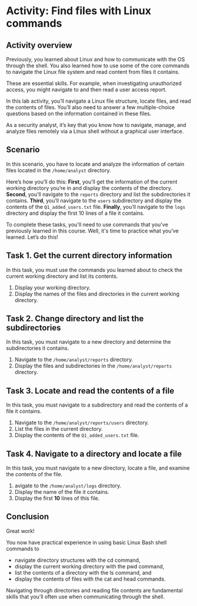 # Activity: Find files with Linux commands

## Activity overview
Previously, you learned about Linux and how to communicate with the OS through the shell. You also learned how to use some of the core commands to navigate the Linux file system and read content from files it contains.

These are essential skills. For example, when investigating unauthorized access, you might navigate to and then read a user access report.

In this lab activity, you’ll navigate a Linux file structure, locate files, and read the contents of files. You’ll also need to answer a few multiple-choice questions based on the information contained in these files.

As a security analyst, it’s key that you know how to navigate, manage, and analyze files remotely via a Linux shell without a graphical user interface.

## Scenario
In this scenario, you have to locate and analyze the information of certain files located in the `/home/analyst` directory.

Here’s how you’ll do this: **First**, you’ll get the information of the current working directory you’re in and display the contents of the directory. **Second**, you’ll navigate to the `reports` directory and list the subdirectories it contains. **Third**, you’ll navigate to the `users` subdirectory and display the contents of the `Q1_added_users.txt` file. **Finally**, you’ll navigate to the `logs` directory and display the first 10 lines of a file it contains.

To complete these tasks, you'll need to use commands that you've previously learned in this course. Well, it's time to practice what you’ve learned. Let’s do this!

## Task 1. Get the current directory information
In this task, you must use the commands you learned about to check the current working directory and list its contents.

1. Display your working directory.
2. Display the names of the files and directories in the current working directory.

## Task 2. Change directory and list the subdirectories
In this task, you must navigate to a new directory and determine the subdirectories it contains.

1. Navigate to the `/home/analyst/reports` directory.
2. Display the files and subdirectories in the `/home/analyst/reports` directory.

## Task 3. Locate and read the contents of a file
In this task, you must navigate to a subdirectory and read the contents of a file it contains.

1. Navigate to the `/home/analyst/reports/users` directory.
2. List the files in the current directory.
3. Display the contents of the `Q1_added_users.txt` file.

## Task 4. Navigate to a directory and locate a file
In this task, you must navigate to a new directory, locate a file, and examine the contents of the file.

1. avigate to the `/home/analyst/logs` directory.
2. Display the name of the file it contains.
3. Display the first **10** lines of this file.

## Conclusion
Great work!

You now have practical experience in using basic Linux Bash shell commands to

- navigate directory structures with the cd command,
- display the current working directory with the pwd command,
- list the contents of a directory with the ls command, and
- display the contents of files with the cat and head commands.

Navigating through directories and reading file contents are fundamental skills that you’ll often use when communicating through the shell.